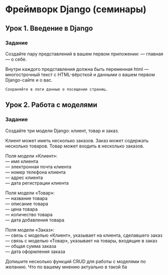 # Фреймворк Django (семинары)
## Урок 1. Введение в Django
### Задание

Создайте пару представлений в вашем первом приложении:
— главная
— о себе.

Внутри каждого представления должна быть переменная html — многострочный текст с HTML-вёрсткой и данными о вашем первом Django-сайте и о вас.

    Сохраняйте в логи данные о посещении страниц.

## Урок 2. Работа с моделями
### Задание
Создайте три модели Django: клиент, товар и заказ.

Клиент может иметь несколько заказов. Заказ может содержать несколько товаров. Товар может входить в несколько заказов.

Поля модели «Клиент»:<br>
— имя клиента<br>
— электронная почта клиента<br>
— номер телефона клиента<br>
— адрес клиента<br>
— дата регистрации клиента<br>

Поля модели «Товар»:<br>
— название товара<br>
— описание товара<br>
— цена товара<br>
— количество товара<br>
— дата добавления товара<br>

Поля модели «Заказ»:<br>
— связь с моделью «Клиент», указывает на клиента, сделавшего заказ<br>
— связь с моделью «Товар», указывает на товары, входящие в заказ<br>
— общая сумма заказа<br>
— дата оформления заказа<br>

Допишите несколько функций CRUD для работы с моделями по желанию. Что по вашему мнению актуально в такой ба
